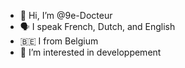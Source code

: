 - 👋 Hi, I’m @9e-Docteur
- 🗣 I speak French, Dutch, and English
- 🇧🇪 I from Belgium
- 👀 I’m interested in developpement

